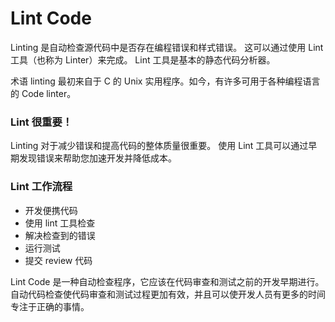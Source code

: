 # Lint Code

Linting 是自动检查源代码中是否存在编程错误和样式错误。 这可以通过使用 Lint 工具（也称为 Linter）来完成。 Lint 工具是基本的静态代码分析器。

术语 linting 最初来自于 C 的 Unix 实用程序。如今，有许多可用于各种编程语言的 Code linter。

### Lint 很重要！

Linting 对于减少错误和提高代码的整体质量很重要。 使用 Lint 工具可以通过早期发现错误来帮助您加速开发并降低成本。

### Lint 工作流程

- 开发便携代码
- 使用 lint 工具检查
- 解决检查到的错误
- 运行测试
- 提交 review 代码

Lint Code 是一种自动检查程序，它应该在代码审查和测试之前的开发早期进行。
自动代码检查使代码审查和测试过程更加有效，并且可以使开发人员有更多的时间专注于正确的事情。
